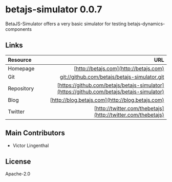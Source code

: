 # betajs-simulator 0.0.7


BetaJS-Simulator offers a very basic simulator for testing betajs-dynamics-components












## Links
| Resource   | URL |
| :--------- | --: |
| Homepage   | [http://betajs.com](http://betajs.com) |
| Git        | [git://github.com/betajs/betajs-simulator.git](git://github.com/betajs/betajs-simulator.git) |
| Repository | [https://github.com/betajs/betajs-simulator](https://github.com/betajs/betajs-simulator) |
| Blog       | [http://blog.betajs.com](http://blog.betajs.com) | 
| Twitter    | [http://twitter.com/thebetajs](http://twitter.com/thebetajs) | 
 








## Main Contributors

- Victor Lingenthal

## License

Apache-2.0







